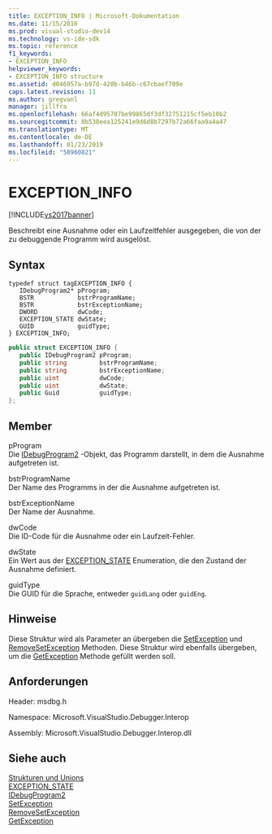 ```yaml
---
title: EXCEPTION_INFO | Microsoft-Dokumentation
ms.date: 11/15/2016
ms.prod: visual-studio-dev14
ms.technology: vs-ide-sdk
ms.topic: reference
f1_keywords:
- EXCEPTION_INFO
helpviewer_keywords:
- EXCEPTION_INFO structure
ms.assetid: d046957a-b97d-420b-b46b-c67cbaef709e
caps.latest.revision: 11
ms.author: gregvanl
manager: jillfra
ms.openlocfilehash: 66af4d95707be99865df3df32751215cf5eb10b2
ms.sourcegitcommit: 8b538eea125241e9d6d8b7297b72a66faa9a4a47
ms.translationtype: MT
ms.contentlocale: de-DE
ms.lasthandoff: 01/23/2019
ms.locfileid: "58960821"
---
```

# <a name="exceptioninfo"></a>EXCEPTION_INFO
[!INCLUDE[vs2017banner](../../../includes/vs2017banner.md)]

Beschreibt eine Ausnahme oder ein Laufzeitfehler ausgegeben, die von der zu debuggende Programm wird ausgelöst.  
  
## <a name="syntax"></a>Syntax  
  
```cpp#  
typedef struct tagEXCEPTION_INFO {   
   IDebugProgram2* pProgram;  
   BSTR            bstrProgramName;  
   BSTR            bstrExceptionName;  
   DWORD           dwCode;  
   EXCEPTION_STATE dwState;  
   GUID            guidType;  
} EXCEPTION_INFO;  
```  
  
```csharp  
public struct EXCEPTION_INFO {   
   public IDebugProgram2 pProgram;  
   public string         bstrProgramName;  
   public string         bstrExceptionName;  
   public uint           dwCode;  
   public uint           dwState;  
   public Guid           guidType;  
};  
```  
  
## <a name="members"></a>Member  
 pProgram  
 Die [IDebugProgram2](../../../extensibility/debugger/reference/idebugprogram2.md) -Objekt, das Programm darstellt, in dem die Ausnahme aufgetreten ist.  
  
 bstrProgramName  
 Der Name des Programms in der die Ausnahme aufgetreten ist.  
  
 bstrExceptionName  
 Der Name der Ausnahme.  
  
 dwCode  
 Die ID-Code für die Ausnahme oder ein Laufzeit-Fehler.  
  
 dwState  
 Ein Wert aus der [EXCEPTION_STATE](../../../extensibility/debugger/reference/exception-state.md) Enumeration, die den Zustand der Ausnahme definiert.  
  
 guidType  
 Die GUID für die Sprache, entweder `guidLang` oder `guidEng`.  
  
## <a name="remarks"></a>Hinweise  
 Diese Struktur wird als Parameter an übergeben die [SetException](../../../extensibility/debugger/reference/idebugengine2-setexception.md) und [RemoveSetException](../../../extensibility/debugger/reference/idebugengine2-removesetexception.md) Methoden. Diese Struktur wird ebenfalls übergeben, um die [GetException](../../../extensibility/debugger/reference/idebugexceptionevent2-getexception.md) Methode gefüllt werden soll.  
  
## <a name="requirements"></a>Anforderungen  
 Header: msdbg.h  
  
 Namespace: Microsoft.VisualStudio.Debugger.Interop  
  
 Assembly: Microsoft.VisualStudio.Debugger.Interop.dll  
  
## <a name="see-also"></a>Siehe auch  
 [Strukturen und Unions](../../../extensibility/debugger/reference/structures-and-unions.md)   
 [EXCEPTION_STATE](../../../extensibility/debugger/reference/exception-state.md)   
 [IDebugProgram2](../../../extensibility/debugger/reference/idebugprogram2.md)   
 [SetException](../../../extensibility/debugger/reference/idebugengine2-setexception.md)   
 [RemoveSetException](../../../extensibility/debugger/reference/idebugengine2-removesetexception.md)   
 [GetException](../../../extensibility/debugger/reference/idebugexceptionevent2-getexception.md)
